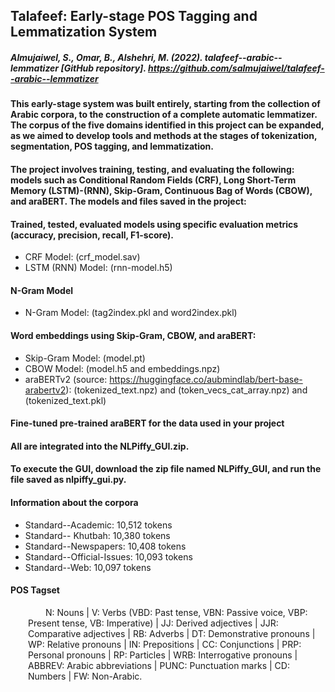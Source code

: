 ## Talafeef: Early-stage POS Tagging and Lemmatization System

##### Almujaiwel, S., Omar, B., Alshehri, M. (2022). talafeef--arabic--lemmatizer [GitHub repository]. https://github.com/salmujaiwel/talafeef--arabic--lemmatizer

#### This early-stage system was built entirely, starting from the collection of Arabic corpora, to the construction of a complete automatic lemmatizer. The corpus of the five domains identified in this project can be expanded, as we aimed to develop tools and methods at the stages of tokenization, segmentation, POS tagging, and lemmatization.

#### The project involves training, testing, and evaluating the following: models such as Conditional Random Fields (CRF), Long Short-Term Memory (LSTM)-(RNN), Skip-Gram, Continuous Bag of Words (CBOW), and araBERT. The models and files saved in the project:
#### Trained, tested, evaluated models using specific evaluation metrics (accuracy, precision, recall, F1-score).
  - CRF Model: (crf_model.sav)
  - LSTM (RNN) Model: (rnn-model.h5)
#### N-Gram Model 
  - N-Gram Model: (tag2index.pkl and word2index.pkl)
#### Word embeddings using Skip-Gram, CBOW, and araBERT:
  - Skip-Gram Model: (model.pt)
  - CBOW Model: (model.h5 and embeddings.npz)
  - araBERTv2 (source: https://huggingface.co/aubmindlab/bert-base-arabertv2): (tokenized_text.npz) and (token_vecs_cat_array.npz) and (tokenized_text.pkl)
#### Fine-tuned pre-trained araBERT for the data used in your project

#### All are integrated into the NLPiffy_GUI.zip. 
#### To execute the GUI, download the zip file named NLPiffy_GUI, and run the file saved as nlpiffy_gui.py.

#### Information about the corpora
  - Standard--Academic: 10,512 tokens
  - Standard-- Khutbah: 10,380 tokens
  - Standard--Newspapers: 10,408 tokens
  - Standard--Official-Issues: 10,093 tokens
  - Standard--Web: 10,097 tokens

#### POS Tagset
<p style="text-indent: 2em; margin-left: 2em;">N: Nouns | V: Verbs (VBD: Past tense, VBN: Passive voice, VBP: Present tense, VB: Imperative) | JJ: Derived adjectives | JJR: Comparative adjectives | RB: Adverbs | DT: Demonstrative pronouns | WP: Relative pronouns | IN: Prepositions | CC: Conjunctions | PRP: Personal pronouns | RP: Particles | WRB: Interrogative pronouns | ABBREV: Arabic abbreviations | PUNC: Punctuation marks | CD: Numbers | FW: Non-Arabic.</p>
